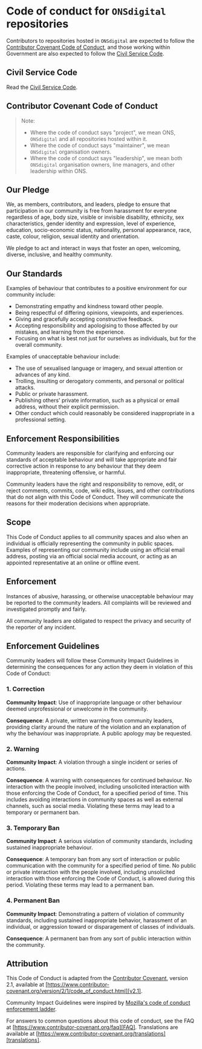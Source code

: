 # Code of conduct for `ONSdigital` repositories

Contributors to repositories hosted in `ONSdigital` are expected to follow the [Contributor Covenant Code of Conduct](https://www.contributor-covenant.org/version/2/1/code_of_conduct.html), and those working within Government are also expected to follow
the [Civil Service Code](https://www.gov.uk/government/publications/civil-service-code/the-civil-service-code).

## Civil Service Code

Read the [Civil Service Code](https://www.gov.uk/government/publications/civil-service-code/the-civil-service-code).

## Contributor Covenant Code of Conduct

> Note:
>
> - Where the code of conduct says "project", we mean ONS, `ONSdigital` and all repositories hosted within it.
> - Where the code of conduct says "maintainer", we mean `ONSdigital` organisation owners.
> - Where the code of conduct says "leadership", we mean both `ONSdigital` organisation owners, line managers, and other leadership within ONS.

## Our Pledge

We, as members, contributors, and leaders, pledge to ensure that participation in our community is free from harassment for everyone regardless of age, body size, visible or invisible disability, ethnicity, sex characteristics, gender identity and expression, level of experience, education, socio-economic status, nationality, personal appearance, race, caste, colour, religion, sexual
identity and orientation.

We pledge to act and interact in ways that foster an open, welcoming, diverse, inclusive, and healthy community.

## Our Standards

Examples of behaviour that contributes to a positive environment for our community include:

- Demonstrating empathy and kindness toward other people.
- Being respectful of differing opinions, viewpoints, and experiences.
- Giving and gracefully accepting constructive feedback.
- Accepting responsibility and apologising to those affected by our mistakes, and learning from the experience.
- Focusing on what is best not just for ourselves as individuals, but for the overall community.

Examples of unacceptable behaviour include:

- The use of sexualised language or imagery, and sexual attention or advances of any kind.
- Trolling, insulting or derogatory comments, and personal or political attacks.
- Public or private harassment.
- Publishing others' private information, such as a physical or email address, without their explicit permission.
- Other conduct which could reasonably be considered inappropriate in a professional setting.

## Enforcement Responsibilities

Community leaders are responsible for clarifying and enforcing our standards of acceptable behaviour and will take appropriate and fair corrective action in response to any behaviour that they deem inappropriate, threatening offensive, or harmful.

Community leaders have the right and responsibility to remove, edit, or reject comments, commits, code, wiki edits, issues, and other contributions that do not align with this Code of Conduct. They will communicate the reasons for their moderation decisions when appropriate.

## Scope

This Code of Conduct applies to all community spaces and also when an individual is officially representing the community in public spaces. Examples of representing our community include using an official email address, posting via an official social media account, or acting as an appointed representative at an online or offline event.

## Enforcement

Instances of abusive, harassing, or otherwise unacceptable behaviour may be reported to the community leaders. All complaints will be reviewed and investigated promptly and fairly.

All community leaders are obligated to respect the privacy and security of the reporter of any incident.

## Enforcement Guidelines

Community leaders will follow these Community Impact Guidelines in determining the consequences for any action they deem in violation of this Code of Conduct:

### 1. Correction

**Community Impact**: Use of inappropriate language or other behaviour deemed unprofessional or unwelcome in the community.

**Consequence**: A private, written warning from community leaders, providing clarity around the nature of the violation and an explanation of why the behaviour was inappropriate. A public apology may be requested.

### 2. Warning

**Community Impact**: A violation through a single incident or series of actions.

**Consequence**: A warning with consequences for continued behaviour. No interaction with the people involved, including unsolicited interaction with those enforcing the Code of Conduct, for a specified period of time. This
includes avoiding interactions in community spaces as well as external channels, such as social media. Violating these terms may lead to a temporary or permanent ban.

### 3. Temporary Ban

**Community Impact**: A serious violation of community standards, including sustained inappropriate behaviour.

**Consequence**: A temporary ban from any sort of interaction or public communication with the community for a specified period of time. No public or private interaction with the people involved, including unsolicited interaction
with those enforcing the Code of Conduct, is allowed during this period. Violating these terms may lead to a permanent ban.

### 4. Permanent Ban

**Community Impact**: Demonstrating a pattern of violation of community standards, including sustained inappropriate behavior, harassment of an individual, or aggression toward or disparagement of classes of individuals.

**Consequence**: A permanent ban from any sort of public interaction within the community.

## Attribution

This Code of Conduct is adapted from the [Contributor Covenant][homepage],
version 2.1, available at
[https://www.contributor-covenant.org/version/2/1/code_of_conduct.html][v2.1].

Community Impact Guidelines were inspired by
[Mozilla's code of conduct enforcement ladder][Mozilla CoC].

For answers to common questions about this code of conduct, see the FAQ at
[https://www.contributor-covenant.org/faq][FAQ]. Translations are available at
[https://www.contributor-covenant.org/translations][translations].

[homepage]: https://www.contributor-covenant.org

[v2.1]: https://www.contributor-covenant.org/version/2/1/code_of_conduct.html

[Mozilla CoC]: https://github.com/mozilla/diversity

[FAQ]: https://www.contributor-covenant.org/faq

[translations]: https://www.contributor-covenant.org/translations
